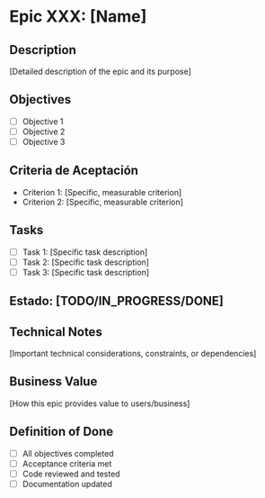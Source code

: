 # Epic XXX: [Name]

## Description
[Detailed description of the epic and its purpose]

## Objectives
- [ ] Objective 1
- [ ] Objective 2
- [ ] Objective 3

## Criteria de Aceptación
- Criterion 1: [Specific, measurable criterion]
- Criterion 2: [Specific, measurable criterion]

## Tasks
- [ ] Task 1: [Specific task description]
- [ ] Task 2: [Specific task description]
- [ ] Task 3: [Specific task description]

## Estado: [TODO/IN_PROGRESS/DONE]

## Technical Notes
[Important technical considerations, constraints, or dependencies]

## Business Value
[How this epic provides value to users/business]

## Definition of Done
- [ ] All objectives completed
- [ ] Acceptance criteria met
- [ ] Code reviewed and tested
- [ ] Documentation updated
